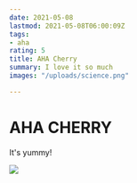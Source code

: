 ```yaml
---
date: 2021-05-08
lastmod: 2021-05-08T06:00:09Z
tags:
- aha
rating: 5
title: AHA Cherry
summary: I love it so much
images: "/uploads/science.png"

---
```

# AHA CHERRY

It's yummy!

![](/uploads/science.png)